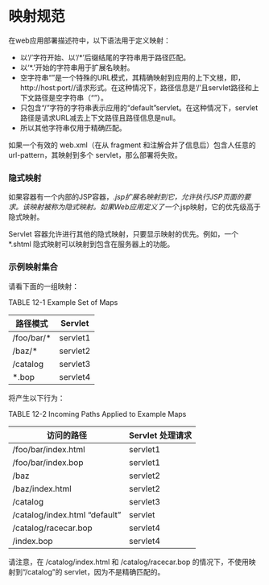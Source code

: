 # 映射规范

在web应用部署描述符中，以下语法用于定义映射：

* 以‘/’字符开始、以‘/*’后缀结尾的字符串用于路径匹配。
* 以‘*.’开始的字符串用于扩展名映射。
* 空字符串“”是一个特殊的URL模式，其精确映射到应用的上下文根，即，http://host:port/<context-root>/请求形式。在这种情况下，路径信息是‘/’且servlet路径和上下文路径是空字符串（“”）。
* 只包含“/”字符的字符串表示应用的“default”servlet。在这种情况下，servlet路径是请求URL减去上下文路径且路径信息是null。
* 所以其他字符串仅用于精确匹配。

如果一个有效的 web.xml（在从 fragment 和注解合并了信息后）包含人任意的 url-pattern，其映射到多个 servlet，那么部署将失败。

### 隐式映射

如果容器有一个内部的JSP容器，*.jsp扩展名映射到它，允许执行JSP页面的要求。该映射被称为隐式映射。如果Web应用定义了一个*.jsp映射，它的优先级高于隐式映射。

Servlet 容器允许进行其他的隐式映射，只要显示映射的优先。例如，一个 *.shtml 隐式映射可以映射到包含在服务器上的功能。

### 示例映射集合

请看下面的一组映射：

TABLE 12-1 Example Set of Maps

路径模式 | Servlet
---- | ----
/foo/bar/* | servlet1
/baz/* | servlet2
/catalog | servlet3
*.bop | servlet4
 
将产生以下行为：

TABLE 12-2 Incoming Paths Applied to Example Maps

访问的路径  | Servlet 处理请求
---- | ----
/foo/bar/index.html | servlet1
/foo/bar/index.bop | servlet1
/baz | servlet2
/baz/index.html | servlet2
/catalog | servlet3
/catalog/index.html “default” | servlet
/catalog/racecar.bop | servlet4
/index.bop | servlet4

请注意，在 /catalog/index.html 和 /catalog/racecar.bop 的情况下，不使用映射到“/catalog”的 servlet，因为不是精确匹配的。